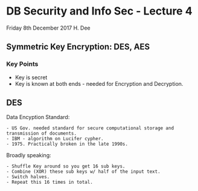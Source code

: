 # DB Security and Info Sec - Lecture 4 
Friday 8th December 2017 
H. Dee 

## Symmetric Key Encryption: DES, AES  

### Key Points

- Key is secret 
- Key is known at both ends - needed for Encryption and Decryption. 


## DES 

Data Encyption Standard:

	- US Gov. needed standard for secure computational storage and transmission of documents. 
	- IBM - algorithm on Lucifer cypher. 
	- 1975. Practically broken in the late 1990s. 

	
Broadly speaking: 

	- Shuffle Key around so you get 16 sub keys. 
	- Combine (XOR) these sub keys w/ half of the input text. 
	- Switch halves. 
	- Repeat this 16 times in total. 